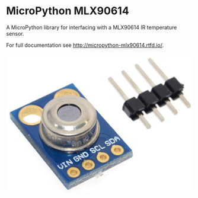 # MicroPython MLX90614

A MicroPython library for interfacing with a MLX90614 IR temperature sensor.

For full documentation see http://micropython-mlx90614.rtfd.io/.

![demo](docs/GY-906-MLX90614.jpg)
